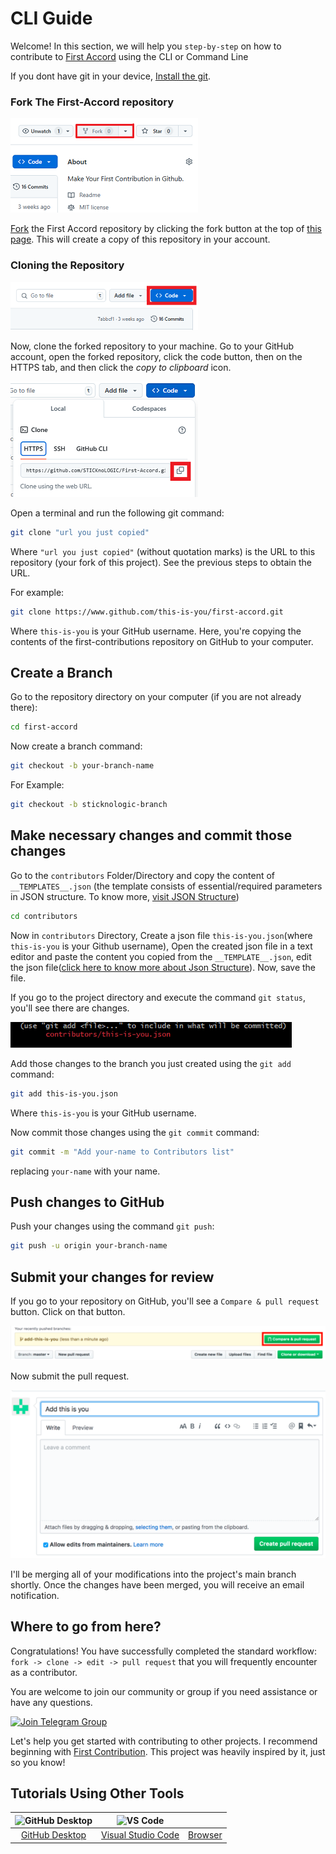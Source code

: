 
# CLI Guide
Welcome! In this section, we will help you `step-by-step` on how to contribute to [First Accord]('https://github.com/STICKnoLOGIC/First-Accord') using the CLI or Command Line

If you dont have git in your device, [Install the git](https://github.com/git-guides/install-git).

### Fork The First-Accord repository
<img  width="300" src="/assets/fork.png" alt="fork this repository" />

[Fork](https://github.com/STICKnoLOGIC/First-Accord/fork) the First Accord repository by clicking the fork button at the top of [this page](https://github.com/STICKnoLOGIC/First-Accord/). This will create a copy of this repository in your account.


### Cloning the Repository

<img  width="300" src="/assets/cli/clone.png" alt="clone this repository" />

Now, clone the forked repository to your machine. Go to your GitHub account, open the forked repository, click the code button, then on the HTTPS tab, and then click the _copy to clipboard_ icon.

<img  width="300" src="/assets/cli/copy-to-clipboard.png" alt="copy URL to clipboard" />

Open a terminal and run the following git command:

```bash
git clone "url you just copied"
```

Where `"url you just copied"` (without quotation marks) is the URL to this repository (your fork of this project). See the previous steps to obtain the URL.

For example:

```bash
git clone https://www.github.com/this-is-you/first-accord.git
```

Where `this-is-you` is your GitHub username. Here, you're copying the contents of the first-contributions repository on GitHub to your computer.

## Create a Branch
Go to the repository directory on your computer (if you are not already there):

```bash
cd first-accord
```
Now create a branch command:
```bash
git checkout -b your-branch-name
```
For Example:
```bash
git checkout -b sticknologic-branch
```

## Make necessary changes and commit those changes
 Go to the `contributors` Folder/Directory and copy the content of `__TEMPLATES__.json` (the template consists of essential/required parameters in JSON structure. To know more, [visit JSON Structure](json-structure))

```bash
cd contributors
```

Now in `contributors` Directory, Create a json file `this-is-you.json`(where `this-is-you` is your Github username), Open the created json file in a text editor and paste the content you copied from the `__TEMPLATE__.json`, edit the json file([click here to know more about Json Structure](json-structure)). Now, save the file.


If you go to the project directory and execute the command `git status`, you'll see there are changes.

<img width="450" src="/assets/cli/git-status.png" alt="git status" />

Add those changes to the branch you just created using the `git add` command:

```bash
git add this-is-you.json
```
Where `this-is-you` is your GitHub username.

Now commit those changes using the `git commit` command:

```bash
git commit -m "Add your-name to Contributors list"
```

replacing `your-name` with your name.

## Push changes to GitHub

Push your changes using the command `git push`:

```bash
git push -u origin your-branch-name
```

## Submit your changes for review

If you go to your repository on GitHub, you'll see a `Compare & pull request` button. Click on that button.

<img src="/assets/compare-and-pull.png" alt="create a pull request" />

Now submit the pull request.

<img src="/assets/submit-pull-request.png" alt="submit pull request" />

I'll be merging all of your modifications into the project's main branch shortly. Once the changes have been merged, you will receive an email notification.

## Where to go from here?

Congratulations! You have successfully completed the standard workflow: `fork -> clone -> edit -> pull request` that you will frequently encounter as a contributor.

You are welcome to join our community or group if you need assistance or have any questions.

[![Join Telegram Group](https://img.shields.io/badge/Telegram-26A5E4?style=flat&logo=telegram&logoColor=white)](https://t.me/+D51ix1qENBs0ZWRI)

Let's help you get started with contributing to other projects. I recommend beginning with [First Contribution](https://github.com/firstcontributions/first-contributions). This project was heavily inspired by it, just so you know!

## Tutorials Using Other Tools
| <img alt="GitHub Desktop" src="https://desktop.github.com/images/desktop-icon.svg" width="100"> | <img alt="VS Code" src="https://upload.wikimedia.org/wikipedia/commons/1/1c/Visual_Studio_Code_1.35_icon.png" width=100> | <i class="fa-solid fab fa-chrome fa-6x" style="color:lightblue"></i> |
| :------------------: | :------------------: | :------------------: |
| [GitHub Desktop](guide/github-desktop) | [Visual Studio Code](guide/github-vscode) | [Browser](guide/github-browser)